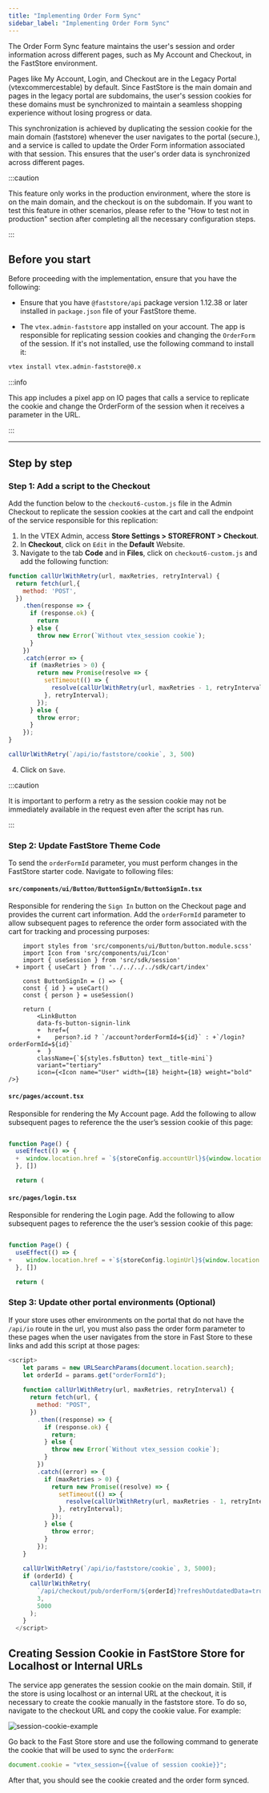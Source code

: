 ```yaml
---
title: "Implementing Order Form Sync"
sidebar_label: "Implementing Order Form Sync"
---
```


The Order Form Sync feature maintains the user's session and order information across different pages, such as My Account and Checkout, in the FastStore environment. 

Pages like My Account, Login, and Checkout are in the Legacy Portal (vtexcommercestable) by default. Since FastStore is the main domain and pages in the legacy portal are subdomains, the user's session cookies for these domains must be synchronized to maintain a seamless shopping experience without losing progress or data.

This synchronization is achieved by duplicating the session cookie for the main domain (faststore) whenever the user navigates to the portal (secure.<domain>), and a service is called to update the Order Form information associated with that session. This ensures that the user's order data is synchronized across different pages.

:::caution 

This feature only works in the production environment, where the store is on the main domain, and the checkout is on the subdomain. If you want to test this feature in other scenarios, please refer to the "How to test not in production" section after completing all the necessary configuration steps.

:::

## Before you start

Before proceeding with the implementation, ensure that you have the following:

- Ensure that you have `@faststore/api`  package version 1.12.38 or later installed in `package.json` file of your FastStore theme.

- The `vtex.admin-faststore` app installed  on your account. The app is responsible for replicating session cookies and changing the `OrderForm` of the session. If it's not installed, use the following command to install it:
```bash
vtex install vtex.admin-faststore@0.x

```
:::info

This app includes a pixel app on IO pages that calls a service to replicate the cookie and change the OrderForm of the session when it receives a parameter in the URL.

:::

---

## Step by step

### Step 1: Add a script to the Checkout

Add the function below to the `checkout6-custom.js` file in the Admin Checkout to replicate the session cookies at the cart and call the endpoint of the service responsible for this replication:

1. In the VTEX Admin, access **Store Settings > STOREFRONT > Checkout**.
2. In **Checkout**, click on `Edit` in the **Default** Website.
3. Navigate to the tab **Code** and in **Files**, click on `checkout6-custom.js` and add the following function:

```JavaScript
function callUrlWithRetry(url, maxRetries, retryInterval) {
  return fetch(url,{
    method: 'POST',
  })
    .then(response => {
      if (response.ok) {
        return 
      } else {
        throw new Error(`Without vtex_session cookie`);
      }
    })
    .catch(error => {
      if (maxRetries > 0) {
        return new Promise(resolve => {
          setTimeout(() => {
            resolve(callUrlWithRetry(url, maxRetries - 1, retryInterval));
          }, retryInterval);
        });
      } else {
        throw error;
      }
    });
}

callUrlWithRetry(`/api/io/faststore/cookie`, 3, 500)
```
4. Click on `Save`.

:::caution 

It is important to perform a retry as the session cookie may not be immediately available in the request even after the script has run.

:::

### Step 2: Update FastStore Theme Code

To send the `orderFormId` parameter, you must perform changes in the FastStore starter code. Navigate to following files:

#### `src/components/ui/Button/ButtonSignIn/ButtonSignIn.tsx`

Responsible for rendering the `Sign In` button on the Checkout page and provides the current cart information. Add the `orderFormId` parameter to allow subsequent pages to reference the order form associated with the cart for tracking and processing purposes:
 
```JavaScritpt
    import styles from 'src/components/ui/Button/button.module.scss'
    import Icon from 'src/components/ui/Icon'
    import { useSession } from 'src/sdk/session'
  + import { useCart } from '../../../../sdk/cart/index'

    const ButtonSignIn = () => {
    const { id } = useCart()
    const { person } = useSession()

    return (
        <LinkButton
        data-fs-button-signin-link
        +  href={
        +    person?.id ? `/account?orderFormId=${id}` : +`/login?orderFormId=${id}`
        +  }
        className={`${styles.fsButton} text__title-mini`}
        variant="tertiary"
        icon={<Icon name="User" width={18} height={18} weight="bold" />}

```
#### `src/pages/account.tsx` 
Responsible for rendering the My Account page. Add the following to allow subsequent pages to reference the the user’s session cookie of this page:
```JavaScript

function Page() {
  useEffect(() => {
  +  window.location.href = `${storeConfig.accountUrl}${window.location.search}`
  }, [])

  return (

```

#### `src/pages/login.tsx` 
Responsible for rendering the Login page. Add the following to allow subsequent pages to reference the the user’s session cookie of this page:

```JavaScript

function Page() {
  useEffect(() => {
+    window.location.href = +`${storeConfig.loginUrl}${window.location.search}`
  }, [])

  return (

```
### Step 3: Update other portal environments (Optional)
If your store uses other environments on the portal that do not have the `/api/io` route in the url, you must also pass the order form parameter to these pages when the user navigates from the store in Fast Store to these links and add this script at those pages:

```JavaScript
<script>
    let params = new URLSearchParams(document.location.search);
    let orderId = params.get("orderFormId");
  
    function callUrlWithRetry(url, maxRetries, retryInterval) {
      return fetch(url, {
        method: "POST",
      })
        .then((response) => {
          if (response.ok) {
            return;
          } else {
            throw new Error(`Without vtex_session cookie`);
          }
        })
        .catch((error) => {
          if (maxRetries > 0) {
            return new Promise((resolve) => {
              setTimeout(() => {
                resolve(callUrlWithRetry(url, maxRetries - 1, retryInterval));
              }, retryInterval);
            });
          } else {
            throw error;
          }
        });
    }
  
    callUrlWithRetry(`/api/io/faststore/cookie`, 3, 5000);
    if (orderId) {
      callUrlWithRetry(
        `/api/checkout/pub/orderForm/${orderId}?refreshOutdatedData=true`,
        3,
        5000
      );
    }
  </script>


```
## Creating Session Cookie in FastStore Store for Localhost or Internal URLs
The service app generates the session cookie on the main domain. Still, if the store is using localhost or an internal URL at the checkout, it is necessary to create the cookie manually in the faststore store. To do so, navigate to the checkout URL and copy the cookie value. For example:

![session-cookie-example](https://user-images.githubusercontent.com/67270558/232832503-e1426219-caa2-487d-a220-1c26a8226bbf.png)

Go back to the Fast Store store and use the following command to generate the cookie that will be used to sync the `orderForm`:

```JavaScript
document.cookie = "vtex_session={{value of session cookie}}";

```
After that, you should see the cookie created and the order form synced.

